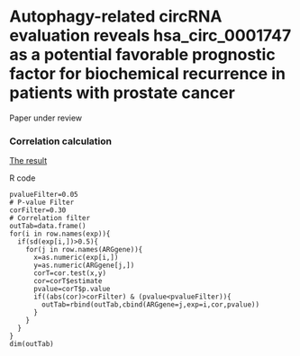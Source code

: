 # Autophagy-related circRNA evaluation reveals hsa_circ_0001747 as a potential favorable prognostic factor for biochemical recurrence in patients with prostate cancer

Paper under review

### Correlation  calculation 
[The result](https://github.com/mywanuo/Pca-autophagy-related-circRNA/blob/main/Correlation%20result%20of%20autophagy-related%20circRNA%20in%20prostate%20cancer.txt)

R code

```
pvalueFilter=0.05 
# P-value Filter
corFilter=0.30 
# Correlation filter
outTab=data.frame()
for(i in row.names(exp)){
  if(sd(exp[i,])>0.5){ 
    for(j in row.names(ARGgene)){
      x=as.numeric(exp[i,])
      y=as.numeric(ARGgene[j,])
      corT=cor.test(x,y)
      cor=corT$estimate
      pvalue=corT$p.value
      if((abs(cor)>corFilter) & (pvalue<pvalueFilter)){
        outTab=rbind(outTab,cbind(ARGgene=j,exp=i,cor,pvalue))
      }
    }
  }
}
dim(outTab)
```

